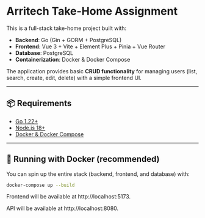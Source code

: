 # Arritech Take-Home Assignment

This is a full-stack take-home project built with:

- **Backend**: Go (Gin + GORM + PostgreSQL)
- **Frontend**: Vue 3 + Vite + Element Plus + Pinia + Vue Router
- **Database**: PostgreSQL
- **Containerization**: Docker & Docker Compose

The application provides basic **CRUD functionality** for managing users (list, search, create, edit, delete) with a simple frontend UI.

---

## 📦 Requirements

- [Go 1.22+](https://go.dev/)
- [Node.js 18+](https://nodejs.org/)
- [Docker & Docker Compose](https://docs.docker.com/get-docker/)

---

## 🚀 Running with Docker (recommended)

You can spin up the entire stack (backend, frontend, and database) with:

```bash
docker-compose up --build
```

Frontend will be available at http://localhost:5173.

API will be available at http://localhost:8080.